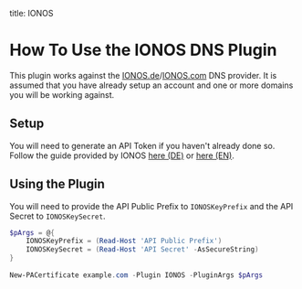 title: IONOS

# How To Use the IONOS DNS Plugin

This plugin works against the [IONOS.de](https://www.ionos.de/)/[IONOS.com](https://www.ionos.com/) DNS provider. It is assumed that you have already setup an account and one or more domains you will be working against.

## Setup

You will need to generate an API Token if you haven't already done so. Follow the guide provided by IONOS [here (DE)](https://developer.hosting.ionos.de/docs/getstarted) or [here (EN)](https://developer.hosting.ionos.com/docs/getstarted).

## Using the Plugin

You will need to provide the API Public Prefix to `IONOSKeyPrefix` and
the API Secret to `IONOSKeySecret`.

```powershell
$pArgs = @{
	IONOSKeyPrefix = (Read-Host 'API Public Prefix')
	IONOSKeySecret = (Read-Host 'API Secret' -AsSecureString)
}
	
New-PACertificate example.com -Plugin IONOS -PluginArgs $pArgs
```

